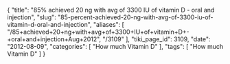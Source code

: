 {
    "title": "85% achieved 20 ng with avg of 3300 IU of vitamin D - oral and injection",
    "slug": "85-percent-achieved-20-ng-with-avg-of-3300-iu-of-vitamin-d-oral-and-injection",
    "aliases": [
        "/85+achieved+20+ng+with+avg+of+3300+IU+of+vitamin+D+-+oral+and+injection+Aug+2012",
        "/3109"
    ],
    "tiki_page_id": 3109,
    "date": "2012-08-09",
    "categories": [
        "How much Vitamin D"
    ],
    "tags": [
        "How much Vitamin D"
    ]
}